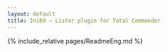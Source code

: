 ```yaml
---
layout: default
title: IniEd — Lister plugin for Total Commander
---
```

{% include_relative pages/ReadmeEng.md %}

